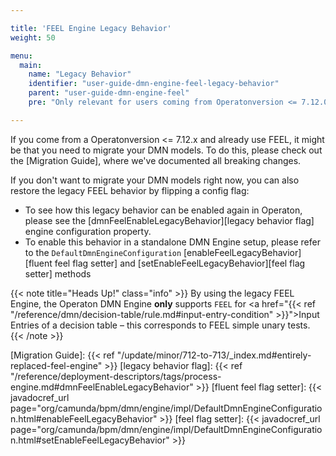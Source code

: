 ```yaml
---

title: 'FEEL Engine Legacy Behavior'
weight: 50

menu:
  main:
    name: "Legacy Behavior"
    identifier: "user-guide-dmn-engine-feel-legacy-behavior"
    parent: "user-guide-dmn-engine-feel"
    pre: "Only relevant for users coming from Operatonversion <= 7.12.0"

---
```


If you come from a Operatonversion <= 7.12.x and already use FEEL, it might be that you need to
migrate your DMN models. To do this, please check out the [Migration Guide], where we've documented
all breaking changes.

If you don't want to migrate your DMN models right now, you can also restore the legacy FEEL
behavior by flipping a config flag:

* To see how this legacy behavior can be enabled again in Operaton, please see the
[dmnFeelEnableLegacyBehavior][legacy behavior flag] engine configuration property.
* To enable this behavior in a standalone DMN Engine setup, please refer to the `DefaultDmnEngineConfiguration`
[enableFeelLegacyBehavior][fluent feel flag setter] and [setEnableFeelLegacyBehavior][feel flag setter]
methods

{{< note title="Heads Up!" class="info" >}}
By using the legacy FEEL Engine, the Operaton DMN Engine **only** supports `FEEL` for
<a href="{{< ref "/reference/dmn/decision-table/rule.md#input-entry-condition" >}}">Input Entries</a> of a decision table – this corresponds to FEEL
simple unary tests.
{{< /note >}}

[Migration Guide]: {{< ref "/update/minor/712-to-713/_index.md#entirely-replaced-feel-engine" >}}
[legacy behavior flag]: {{< ref "/reference/deployment-descriptors/tags/process-engine.md#dmnFeelEnableLegacyBehavior" >}}
[fluent feel flag setter]: {{< javadocref_url page="org/camunda/bpm/dmn/engine/impl/DefaultDmnEngineConfiguration.html#enableFeelLegacyBehavior" >}}
[feel flag setter]: {{< javadocref_url page="org/camunda/bpm/dmn/engine/impl/DefaultDmnEngineConfiguration.html#setEnableFeelLegacyBehavior" >}}
